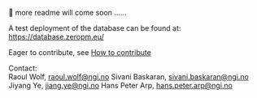 🚧 more readme will come soon ......

A test deployment of the database can be found at: https://database.zeropm.eu/

Eager to contribute, see [How to contribute](./how_to_contribute.md)

Contact:  
Raoul Wolf, raoul.wolf@ngi.no
Sivani Baskaran, sivani.baskaran@ngi.no
Jiyang Ye, jiang.ye@ngi.no
Hans Peter Arp, hans.peter.arp@ngi.no
